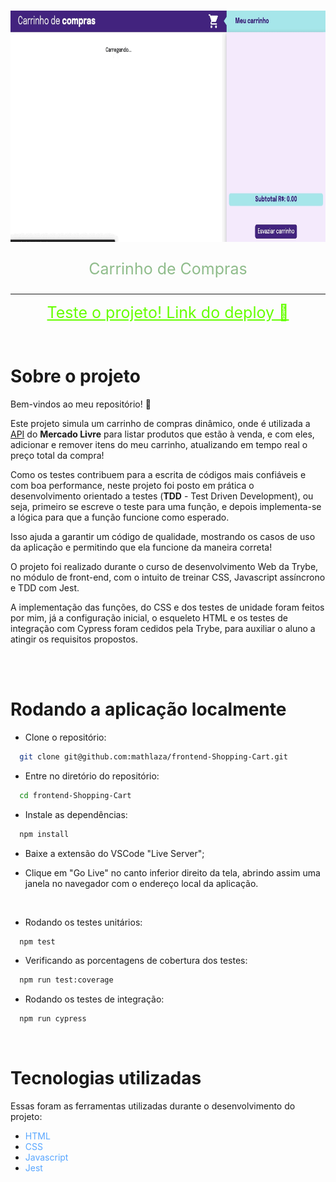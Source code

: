 <!-- PROJECT LOGO -->
<br />
<p align="center">
  <a href="https://frontend-shopping-cart-ruby.vercel.app/">
    <img src="carrinho_compras.gif" alt="Logo" width="700" height="370">
  </a>
  
  <p align="center" style="color:#8FBC8B; font-size:25px">
    Carrinho de Compras 
    <br />
  </p>
</p>

<hr>

<p align="center">
  <!-- <span style="color:#66FF00; font-size:25px">Brinque</span> -->
<a href="https://frontend-shopping-cart-ruby.vercel.app/" style="color:#66FF00; font-size:25px">
    Teste o projeto! Link do deploy 🛒
  </a>
   </p>

<!-- Índice -->

<br>

<!-- Sobre o projeto -->
# Sobre o projeto
<div>

Bem-vindos ao meu repositório! 🛒

Este projeto simula um carrinho de compras dinâmico, onde é utilizada a
<a href="https://developers.mercadolivre.com.br/pt_br/itens-e-buscas">API</a> do <strong>Mercado Livre</strong> para listar produtos que estão à venda, e com eles, adicionar e remover itens do meu carrinho, atualizando em tempo real o preço total da compra!

Como os testes contribuem para a escrita de códigos mais confiáveis e com boa performance, neste projeto foi posto em prática o desenvolvimento orientado a testes (<strong>TDD</strong> - Test Driven Development), ou seja, primeiro se escreve o teste para uma função, e depois implementa-se a lógica para que a função funcione como esperado. 

Isso ajuda a garantir um código de qualidade, mostrando os casos de uso da aplicação e permitindo que ela funcione da maneira correta!

O projeto foi realizado durante o curso de desenvolvimento Web da Trybe, no módulo de front-end, com o intuito de treinar CSS, Javascript assíncrono e TDD com Jest.

A implementação das funções, do CSS e dos testes de unidade foram feitos por mim, já a configuração inicial, o esqueleto HTML e os testes de integração com Cypress foram cedidos pela Trybe, para auxiliar o aluno a atingir os requisitos propostos.

<br>

<br>

# Rodando a aplicação localmente

- Clone o repositório:
  
```bash
  git clone git@github.com:mathlaza/frontend-Shopping-Cart.git
```
- Entre no diretório do repositório:
  
```bash
  cd frontend-Shopping-Cart
```

- Instale as dependências:
  
```bash
  npm install
```

- Baixe a extensão do VSCode "Live Server";

- Clique em "Go Live" no canto inferior direito da tela, abrindo assim uma janela no navegador com o endereço local da aplicação.

<br>

- Rodando os testes unitários:
  
```bash
  npm test
```

- Verificando as porcentagens de cobertura dos testes:
  
```bash
  npm run test:coverage
```

- Rodando os testes de integração:
  
```bash
  npm run cypress
```

<br>

# Tecnologias utilizadas
Essas foram as ferramentas utilizadas durante o desenvolvimento do projeto:
* <span style="color:#58a6ff">HTML</span>
* <span style="color:#58a6ff">CSS</span>
* <span style="color:#58a6ff">Javascript</span>
* <span style="color:#58a6ff">Jest</span>
